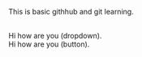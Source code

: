This is basic githhub and git learning.

<br>Hi how are you (dropdown).
<br>Hi how are you (button).
